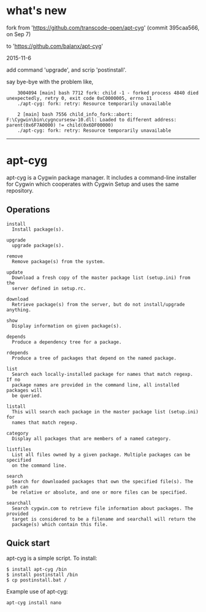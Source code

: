what's new
=======
fork from 'https://github.com/transcode-open/apt-cyg' (commit 395caa566, on Sep 7)

to 'https://github.com/balanx/apt-cyg'

2015-11-6

add command 'upgrade', and scrip 'postinstall'.

say bye-bye with the problem like,

        3004094 [main] bash 7712 fork: child -1 - forked process 4840 died unexpectedly, retry 0, exit code 0xC0000005, errno 11
        ./apt-cyg: fork: retry: Resource temporarily unavailable

        2 [main] bash 7556 child_info_fork::abort: F:\Cygwin\bin\cygncursesw-10.dll: Loaded to different address: parent(0x6F7A0000) != child(0x6DF00000)
        ./apt-cyg: fork: retry: Resource temporarily unavailable

-------

apt-cyg
=======

apt-cyg is a Cygwin package manager. It includes a command-line installer for
Cygwin which cooperates with Cygwin Setup and uses the same repository.

Operations
----------

~~~
install
  Install package(s).

upgrade
  upgrade package(s).

remove
  Remove package(s) from the system.

update
  Download a fresh copy of the master package list (setup.ini) from the
  server defined in setup.rc.

download
  Retrieve package(s) from the server, but do not install/upgrade anything.

show
  Display information on given package(s).

depends
  Produce a dependency tree for a package.

rdepends
  Produce a tree of packages that depend on the named package.

list
  Search each locally-installed package for names that match regexp. If no
  package names are provided in the command line, all installed packages will
  be queried.

listall
  This will search each package in the master package list (setup.ini) for
  names that match regexp.

category
  Display all packages that are members of a named category.

listfiles
  List all files owned by a given package. Multiple packages can be specified
  on the command line.

search
  Search for downloaded packages that own the specified file(s). The path can
  be relative or absolute, and one or more files can be specified.

searchall
  Search cygwin.com to retrieve file information about packages. The provided
  target is considered to be a filename and searchall will return the
  package(s) which contain this file.
~~~

Quick start
-----------

apt-cyg is a simple script. To install:

    $ install apt-cyg /bin
    $ install postinstall /bin
    $ cp postinstall.bat /

Example use of apt-cyg:

    apt-cyg install nano
